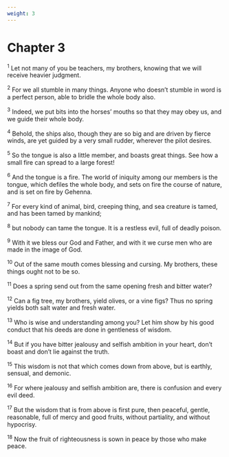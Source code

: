 ```yaml
---
weight: 3
---
```


# Chapter 3

<sup>1</sup> Let not many of you be teachers, my brothers, knowing that we will receive heavier judgment. 

<sup>2</sup> For we all stumble in many things. Anyone who doesn’t stumble in word is a perfect person, able to bridle the whole body also. 

<sup>3</sup> Indeed, we put bits into the horses’ mouths so that they may obey us, and we guide their whole body. 

<sup>4</sup> Behold, the ships also, though they are so big and are driven by fierce winds, are yet guided by a very small rudder, wherever the pilot desires. 

<sup>5</sup> So the tongue is also a little member, and boasts great things. See how a small fire can spread to a large forest! 

<sup>6</sup> And the tongue is a fire. The world of iniquity among our members is the tongue, which defiles the whole body, and sets on fire the course of nature, and is set on fire by Gehenna. 

<sup>7</sup> For every kind of animal, bird, creeping thing, and sea creature is tamed, and has been tamed by mankind; 

<sup>8</sup> but nobody can tame the tongue. It is a restless evil, full of deadly poison. 

<sup>9</sup> With it we bless our God and Father, and with it we curse men who are made in the image of God. 

<sup>10</sup> Out of the same mouth comes blessing and cursing. My brothers, these things ought not to be so. 

<sup>11</sup> Does a spring send out from the same opening fresh and bitter water? 

<sup>12</sup> Can a fig tree, my brothers, yield olives, or a vine figs? Thus no spring yields both salt water and fresh water. 

<sup>13</sup> Who is wise and understanding among you? Let him show by his good conduct that his deeds are done in gentleness of wisdom. 

<sup>14</sup> But if you have bitter jealousy and selfish ambition in your heart, don’t boast and don’t lie against the truth. 

<sup>15</sup> This wisdom is not that which comes down from above, but is earthly, sensual, and demonic. 

<sup>16</sup> For where jealousy and selfish ambition are, there is confusion and every evil deed. 

<sup>17</sup> But the wisdom that is from above is first pure, then peaceful, gentle, reasonable, full of mercy and good fruits, without partiality, and without hypocrisy. 

<sup>18</sup> Now the fruit of righteousness is sown in peace by those who make peace. 


